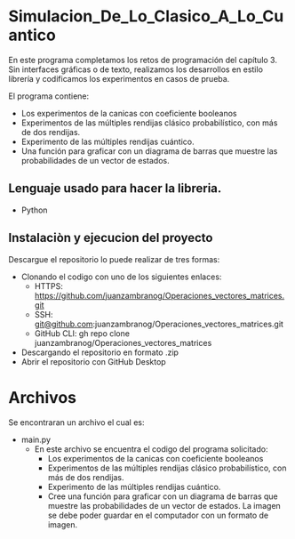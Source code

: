 # Simulacion_De_Lo_Clasico_A_Lo_Cuantico
En este programa completamos los retos de programación del capítulo 3. Sin interfaces gráficas o de texto, realizamos los desarrollos en estilo librería y codificamos los experimentos en casos de prueba.

El programa contiene:

* Los experimentos de la canicas con coeficiente booleanos
* Experimentos de las múltiples rendijas clásico probabilístico, con más de dos rendijas.
* Experimento de las múltiples rendijas cuántico.
* Una función para graficar con un diagrama de barras que muestre las probabilidades de un vector de estados. 
## Lenguaje usado para hacer la libreria.
* Python

## Instalaciòn y ejecucion del proyecto
Descargue el repositorio lo puede realizar de tres formas:
* Clonando el codigo con uno de los siguientes enlaces: 
  * HTTPS: https://github.com/juanzambranog/Operaciones_vectores_matrices.git
  * SSH: git@github.com:juanzambranog/Operaciones_vectores_matrices.git
  * GitHub CLI: gh repo clone juanzambranog/Operaciones_vectores_matrices
* Descargando el repositorio en formato .zip
* Abrir el repositorio con GitHub Desktop
  

# Archivos

Se encontraran un archivo el cual es:
* main.py
  * En este archivo se encuentra el codigo del programa solicitado:
    * Los experimentos de la canicas con coeficiente booleanos
    * Experimentos de las múltiples rendijas clásico probabilístico, con más de dos rendijas.
    * Experimento de las múltiples rendijas cuántico.
    * Cree una función para graficar con un diagrama de barras que muestre las probabilidades de un vector de estados. La imagen se debe poder guardar en el computador con un formato de imagen.
